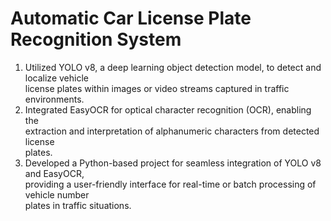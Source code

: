 # Automatic Car License Plate Recognition System

1. Utilized YOLO v8, a deep learning object detection model, to detect and localize vehicle  
license plates within images or video streams captured in traffic environments.
2. Integrated EasyOCR for optical character recognition (OCR), enabling the  
extraction and interpretation of alphanumeric characters from detected license  
plates. 
3. Developed a Python-based project for seamless integration of YOLO v8 and EasyOCR,  
providing a user-friendly interface for real-time or batch processing of vehicle number  
plates in traffic situations.
